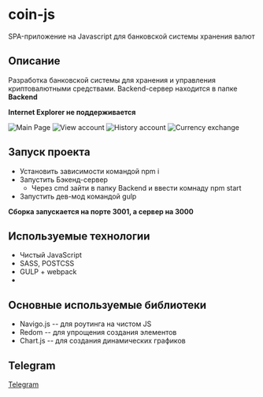 # coin-js

SPA-приложение на Javascript для банковской системы хранения валют

## Описание

Разработка банковской системы для хранения и управления криптовалютными средствами. Backend-сервер находится в папке **Backend**

**Internet Explorer не поддерживается**

![Main Page](github-imgs/1.png)
![View account](github-imgs/2.png)
![History account](github-imgs/3.png)
![Currency exchange](github-imgs/4.png)

## Запуск проекта

- Установить зависимости командой npm i
- Запустить Бэкенд-сервер
  - Через cmd зайти в папку Backend и ввести комнаду npm start
- Запустить дев-мод командой gulp

**Сборка запускается на порте 3001, а сервер на 3000**

## Используемые технологии

- Чистый JavaScript
- SASS, POSTCSS
- GULP + webpack
-

## Основные используемые библиотеки

- Navigo.js -- для роутинга на чистом JS
- Redom -- для упрощения создания элементов
- Chart.js -- для создания динамических графиков

## Telegram

[Telegram](https://t.me/elsenimic)
